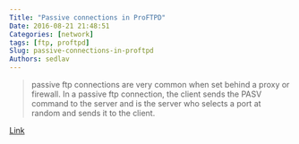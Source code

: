 ```yaml
---
Title: "Passive connections in ProFTPD"
Date: 2016-08-21 21:48:51
Categories: [network]
tags: [ftp, proftpd]
Slug: passive-connections-in-proftpd
Authors: sedlav
---
```


> passive ftp connections are very common when set behind a proxy or firewall. In a passive ftp connection, the client sends the PASV command to the server and is the server who selects a port at random and sends it to the client.

[Link](http://www.librebyte.net/en/ftp/passive-connections-in-proftpd/)
